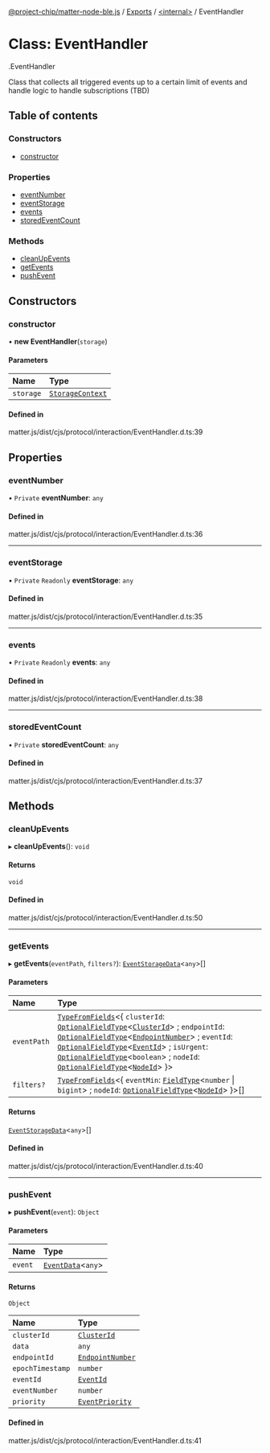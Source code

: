 [@project-chip/matter-node-ble.js](../README.md) / [Exports](../modules.md) / [<internal\>](../modules/internal_.md) / EventHandler

# Class: EventHandler

[<internal>](../modules/internal_.md).EventHandler

Class that collects all triggered events up to a certain limit of events and handle logic
to handle subscriptions (TBD)

## Table of contents

### Constructors

- [constructor](internal_.EventHandler.md#constructor)

### Properties

- [eventNumber](internal_.EventHandler.md#eventnumber)
- [eventStorage](internal_.EventHandler.md#eventstorage)
- [events](internal_.EventHandler.md#events)
- [storedEventCount](internal_.EventHandler.md#storedeventcount)

### Methods

- [cleanUpEvents](internal_.EventHandler.md#cleanupevents)
- [getEvents](internal_.EventHandler.md#getevents)
- [pushEvent](internal_.EventHandler.md#pushevent)

## Constructors

### constructor

• **new EventHandler**(`storage`)

#### Parameters

| Name | Type |
| :------ | :------ |
| `storage` | [`StorageContext`](internal_.StorageContext.md) |

#### Defined in

matter.js/dist/cjs/protocol/interaction/EventHandler.d.ts:39

## Properties

### eventNumber

• `Private` **eventNumber**: `any`

#### Defined in

matter.js/dist/cjs/protocol/interaction/EventHandler.d.ts:36

___

### eventStorage

• `Private` `Readonly` **eventStorage**: `any`

#### Defined in

matter.js/dist/cjs/protocol/interaction/EventHandler.d.ts:35

___

### events

• `Private` `Readonly` **events**: `any`

#### Defined in

matter.js/dist/cjs/protocol/interaction/EventHandler.d.ts:38

___

### storedEventCount

• `Private` **storedEventCount**: `any`

#### Defined in

matter.js/dist/cjs/protocol/interaction/EventHandler.d.ts:37

## Methods

### cleanUpEvents

▸ **cleanUpEvents**(): `void`

#### Returns

`void`

#### Defined in

matter.js/dist/cjs/protocol/interaction/EventHandler.d.ts:50

___

### getEvents

▸ **getEvents**(`eventPath`, `filters?`): [`EventStorageData`](../interfaces/internal_.EventStorageData.md)<`any`\>[]

#### Parameters

| Name | Type |
| :------ | :------ |
| `eventPath` | [`TypeFromFields`](../modules/internal_.md#typefromfields)<{ `clusterId`: [`OptionalFieldType`](../interfaces/internal_.OptionalFieldType.md)<[`ClusterId`](../modules/internal_.md#clusterid)\> ; `endpointId`: [`OptionalFieldType`](../interfaces/internal_.OptionalFieldType.md)<[`EndpointNumber`](../modules/internal_.md#endpointnumber)\> ; `eventId`: [`OptionalFieldType`](../interfaces/internal_.OptionalFieldType.md)<[`EventId`](../modules/internal_.md#eventid)\> ; `isUrgent`: [`OptionalFieldType`](../interfaces/internal_.OptionalFieldType.md)<`boolean`\> ; `nodeId`: [`OptionalFieldType`](../interfaces/internal_.OptionalFieldType.md)<[`NodeId`](../modules/internal_.md#nodeid)\>  }\> |
| `filters?` | [`TypeFromFields`](../modules/internal_.md#typefromfields)<{ `eventMin`: [`FieldType`](../interfaces/internal_.FieldType.md)<`number` \| `bigint`\> ; `nodeId`: [`OptionalFieldType`](../interfaces/internal_.OptionalFieldType.md)<[`NodeId`](../modules/internal_.md#nodeid)\>  }\>[] |

#### Returns

[`EventStorageData`](../interfaces/internal_.EventStorageData.md)<`any`\>[]

#### Defined in

matter.js/dist/cjs/protocol/interaction/EventHandler.d.ts:40

___

### pushEvent

▸ **pushEvent**(`event`): `Object`

#### Parameters

| Name | Type |
| :------ | :------ |
| `event` | [`EventData`](../interfaces/internal_.EventData.md)<`any`\> |

#### Returns

`Object`

| Name | Type |
| :------ | :------ |
| `clusterId` | [`ClusterId`](../modules/internal_.md#clusterid) |
| `data` | `any` |
| `endpointId` | [`EndpointNumber`](../modules/internal_.md#endpointnumber) |
| `epochTimestamp` | `number` |
| `eventId` | [`EventId`](../modules/internal_.md#eventid) |
| `eventNumber` | `number` |
| `priority` | [`EventPriority`](../enums/internal_.EventPriority.md) |

#### Defined in

matter.js/dist/cjs/protocol/interaction/EventHandler.d.ts:41
